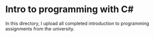 # Intro to programming with C#
In this directory, I upload all completed introduction to programming assignments from the university.
